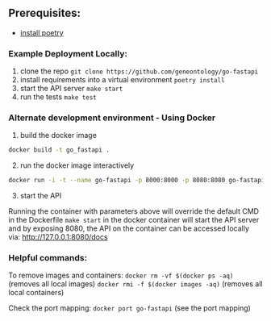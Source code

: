 ## Prerequisites:

 * [install poetry](https://python-poetry.org/docs/)

### Example Deployment Locally:

1) clone the repo
`git clone https://github.com/geneontology/go-fastapi`
2) install requirements into a virtual environment 
`poetry install`
3) start the API server
`make start`
4) run the tests 
`make test`

### Alternate development environment - Using Docker

1) build the docker image
```bash
docker build -t go_fastapi .
```
2) run the docker image interactively
```bash
docker run -i -t --name go-fastapi -p 8000:8000 -p 8080:8080 go-fastapi bash
```

3) start the API

Running the container with parameters above will override the default CMD in the Dockerfile
`make start` in the docker container will start the API server and by exposing 8080, the API on the
container can be accessed locally via: http://127.0.0.1:8080/docs

### Helpful commands:
To remove images and containers:
`docker rm -vf $(docker ps -aq)` (removes all local images)
`docker rmi -f $(docker images -aq)` (removes all local containers)

Check the port mapping:
`docker port go-fastapi` (see the port mapping)
